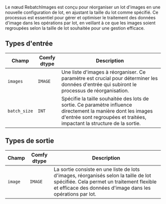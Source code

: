 
Le nœud RebatchImages est conçu pour réorganiser un lot d'images en une nouvelle configuration de lot, en ajustant la taille du lot comme spécifié. Ce processus est essentiel pour gérer et optimiser le traitement des données d'image dans les opérations par lot, en veillant à ce que les images soient regroupées selon la taille de lot souhaitée pour une gestion efficace.

## Types d'entrée

| Champ        | Comfy dtype | Description                                                                         |
|--------------|-------------|-------------------------------------------------------------------------------------|
| `images`     | `IMAGE`     | Une liste d'images à réorganiser. Ce paramètre est crucial pour déterminer les données d'entrée qui subiront le processus de réorganisation. |
| `batch_size` | `INT`       | Spécifie la taille souhaitée des lots de sortie. Ce paramètre influence directement la manière dont les images d'entrée sont regroupées et traitées, impactant la structure de la sortie. |

## Types de sortie

| Champ  | Comfy dtype | Description                                                                   |
|--------|-------------|-------------------------------------------------------------------------------|
| `image`| `IMAGE`     | La sortie consiste en une liste de lots d'images, réorganisés selon la taille de lot spécifiée. Cela permet un traitement flexible et efficace des données d'image dans les opérations par lot. |
